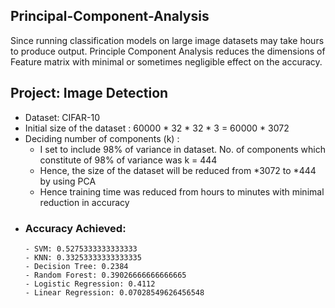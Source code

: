 ## Principal-Component-Analysis
Since running classification models on large image datasets may take hours to produce output. Principle Component Analysis reduces the dimensions of Feature matrix with minimal or sometimes negligible effect on the accuracy.
## Project: Image Detection 
  - Dataset: CIFAR-10
  - Initial size of the dataset : 60000 * 32 * 32 * 3 = 60000 * 3072
  - Deciding number of components (k) :
    - I set to include 98% of variance in dataset. No. of components which constitute of 98% of variance was k = 444
    - Hence, the size of the dataset will be reduced from *3072 to *444 by using PCA
    - Hence training time was reduced from hours to minutes with minimal reduction in accuracy
  - ### Accuracy Achieved:
        - SVM: 0.5275333333333333
        - KNN: 0.33253333333333335
        - Decision Tree: 0.2384
        - Random Forest: 0.39026666666666665
        - Logistic Regression: 0.4112
        - Linear Regression: 0.07028549626456548
